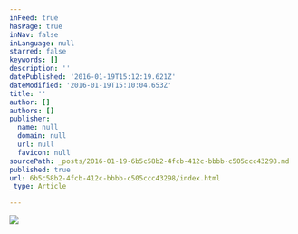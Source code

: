 ```yaml
---
inFeed: true
hasPage: true
inNav: false
inLanguage: null
starred: false
keywords: []
description: ''
datePublished: '2016-01-19T15:12:19.621Z'
dateModified: '2016-01-19T15:10:04.653Z'
title: ''
author: []
authors: []
publisher:
  name: null
  domain: null
  url: null
  favicon: null
sourcePath: _posts/2016-01-19-6b5c58b2-4fcb-412c-bbbb-c505ccc43298.md
published: true
url: 6b5c58b2-4fcb-412c-bbbb-c505ccc43298/index.html
_type: Article

---
```

![](https://the-grid-user-content.s3-us-west-2.amazonaws.com/633e1924-6afa-4e01-85b2-33f87b2576e4.jpg)